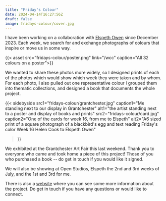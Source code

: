 ```yaml
---
title: "Friday's Colour"
date: 2024-04-14T16:27:56Z
draft: false
image: fridays-colour/cover.jpg
---
```


I have been working on a collaboration with [Elspeth Owen](http://elspethowen.net) since December 2023.  Each week, we search for and exchange photographs of colours that inspire or move us in some way.  

{{< asset src="fridays-colour/poster.png" link="/wcc" caption="All 32 colours on a poster">}}

We wanted to share these photos more widely, so I designed prints of each of the photos which would show which week they were taken and by whom. For each photo, I also pulled out one representative colour  I grouped them into thematic collections, and designed a book that documents the whole project. 

{{< sidebyside 
src1="fridays-colour/grantchester.jpg" 
caption1="Me standing next to our display in Grantchester"
alt1="the artist standing next to a poster and display of books and prints"
src2="fridays-colour/card.jpg"
caption2="One of the cards for week 16, from me to Elspeth"
alt2="A6 sized print of a square photograph of a blackbird's egg and text reading Friday's color Week 16 Helen Cook to Elspeth Owen"
>}}

We exhibited at the Grantchester Art Fair this last weekend.  Thank you to everyone who came and took home a piece of this project!  Those of you who purchased a book -- do get in touch if you would like it signed.  

We will also be showing at Open Studios, Elspeth the 2nd and 3rd weeks of July, and the 1st and 3rd for me.  

There is also a [website](http://fridayscolour.art) where you can see some more information about the project. Do get in touch if you have any questions or would like to connect.  


